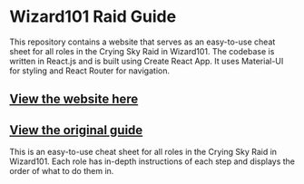 # Wizard101 Raid Guide

This repository contains a website that serves as an easy-to-use cheat sheet for all roles in the Crying Sky Raid in Wizard101.
The codebase is written in React.js and is built using Create React App. It uses Material-UI for styling and React Router for navigation.

## [View the website here](https://wizard101-raid-guide.vercel.app)

## [View the original guide](https://docs.google.com/presentation/d/1E2MY9q4LNgD7zkWt3X__whMRQwJ0uYRrX5GB0uhaJkk/edit#slide=id.p)

This is an easy-to-use cheat sheet for all roles in the Crying Sky Raid in Wizard101.
Each role has in-depth instructions of each step and displays the order of what to do them in.
